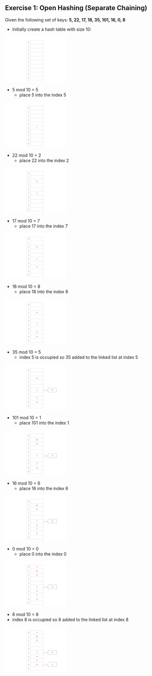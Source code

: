## Exercise 1: Open Hashing (Separate Chaining)

Given the following set of keys: **5, 22, 17, 18, 35, 101, 16, 0, 8**

- Initially create a hash table with size 10:
<img src= "./images/21.png" width="200">

- 5 mod 10 = 5
  - place 5 into the index 5
<img src= "./images/22.png" width="200">

- 22 mod 10 = 2
  - place 22 into the index 2
<img src= "./images/23.png" width="200">

- 17 mod 10 = 7
  - place 17 into the index 7
<img src= "./images/24.png" width="200">

- 18 mod 10 = 8
  - place 18 into the index 8
<img src= "./images/25.png" width="200">

- 35 mod 10 = 5
  - index 5 is occupied so 35 added to the linked list at index 5
<img src= "./images/16.png" width="200">

- 101 mod 10 = 1
  - place 101 into the index 1
<img src= "./images/17.png" width="200">

- 16 mod 10 = 6 
  - place 16 into the index 6  
<img src= "./images/18.png" width="200">

- 0 mod 10 = 0
  - place 0 into the index 0
<img src= "./images/19.png" width="200">

- 8 mod 10 = 8
- index 8 is occupied so 8 added to the linked list at index 8
<img src= "./images/final.png" width="200">